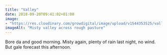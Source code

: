 ```yaml
---
title: "Valley"
date: 2018-09-20T09:41:02+01:00
image: 
- "https://res.cloudinary.com/growdigital/image/upload/v1544353525/valley-30927772328.jpg"
imageAlt: "Misty valley across rough pasture"
---
```


Bore da and good morning. Misty again, plenty of rain last night, no wind. But gale forecast this afternoon.
